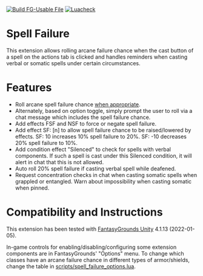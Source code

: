 [![Build FG-Usable File](https://github.com/bmos/FG-PFRPG-Spell-Failure/actions/workflows/create-ext.yml/badge.svg)](https://github.com/bmos/FG-PFRPG-Spell-Failure/actions/workflows/create-ext.yml) [![Luacheck](https://github.com/bmos/FG-PFRPG-Spell-Failure/actions/workflows/luacheck.yml/badge.svg)](https://github.com/bmos/FG-PFRPG-Spell-Failure/actions/workflows/luacheck.yml)

# Spell Failure
This extension allows rolling arcane failure chance when the cast button of a spell on the actions tab is clicked and handles reminders when casting verbal or somatic spells under certain circumstances.

# Features
* Roll arcane spell failure chance [when appropriate](https://www.fantasygrounds.com/forums/showthread.php?48977-Advanced-3-5e-and-Pathfinder-effects&p=528377&viewfull=1#post528377).
* Alternately, based on option toggle, simply prompt the user to roll via a chat message which includes the spell failure chance.
* Add effects FSF and NSF to force or negate spell failure.
* Add effect SF: [n] to allow spell failure chance to be raised/lowered by effects. SF: 10 increases 10% spell failure to 20%. SF: -10 decreases 20% spell failure to 10%.
* Add condition effect "Silenced" to check for spells with verbal components. If such a spell is cast under this Silenced condition, it will alert in chat that this is not allowed.
* Auto roll 20% spell failure if casting verbal spell while deafened.
* Request concentration checks in chat when casting somatic spells when grappled or entangled. Warn about impossibility when casting somatic when pinned.

# Compatibility and Instructions
This extension has been tested with [FantasyGrounds Unity](https://www.fantasygrounds.com/home/FantasyGroundsUnity.php) 4.1.13 (2022-01-05).

In-game controls for enabling/disabling/configuring some extension components are in FantasyGrounds' "Options" menu.
To change which classes have an arcane failure chance in different types of armor/shields, change the table in [scripts/spell_failure_options.lua](https://github.com/bmos/FG-PFRPG-Spell-Failure/blob/master/scripts/spell_failure_options.lua).
